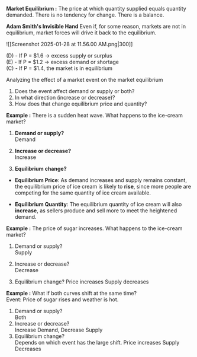 **Market Equilibrium :** 
	The price at which quantity supplied equals quantity demanded. There is no tendency for change. There is a balance.


**Adam Smith's Invisible Hand**
Even if, for some reason, markets are not in equilibrium, market forces will drive it back to the equilibrium.

![[Screenshot 2025-01-28 at 11.56.00 AM.png|300]]

(D) - If P = $1.6 → excess supply or surplus  
(E) - If P = $1.2 → excess demand or shortage  
(C) - If P = $1.4, the market is in equilibrium


Analyzing the effect of a market event on the market equilibrium  
1. Does the event affect demand or supply or both?  
2. In what direction (increase or decrease)?  
3. How does that change equilibrium price and quantity?


**Example :** 
There is a sudden heat wave. What happens to the ice-cream market?  

1. **Demand or supply?**  
	Demand

2. **Increase or decrease?**  
	Increase

3. **Equilibrium change?**
- **Equilibrium Price**: As demand increases and supply remains constant, the equilibrium price of ice cream is likely to **rise**, since more people are competing for the same quantity of ice cream available.

- **Equilibrium Quantity**: The equilibrium quantity of ice cream will also **increase**, as sellers produce and sell more to meet the heightened demand.


**Example :** 
The price of sugar increases. What happens to the ice-cream market?  
1. Demand or supply?  
	Supply

2. Increase or decrease?  
	Decrease

3. Equilibrium change?
	Price increases
	Supply decreases


**Example :** 
What if both curves shift at the same time?  
Event: Price of sugar rises and weather is hot.  
1. Demand or supply?  
	Both
2. Increase or decrease?  
	Increase Demand, Decrease Supply
2. Equilibrium change?  
	Depends on which event has the large shift.
	Price increases
	Supply Decreases
